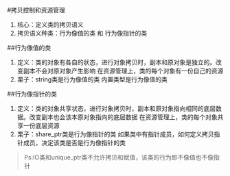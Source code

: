 #拷贝控制和资源管理
1. 核心：定义类的拷贝语义
2. 拷贝语义种类：行为像值的类 和 行为像指针的类

##行为像值的类
1. 定义：类的对象有各自的状态，进行对象拷贝时，副本和原对象是独立的。改变副本不会对原对象产生影响
        在资源管理上，类的每个对象有一份自己的资源
2. 栗子：string类是行为像值的类
        内置类型是行为像值的类

##行为像指针的类
1. 定义：类的对象共享状态，进行对象拷贝时，副本和原对象指向相同的底层数据。改变副本也会该本原对象指向的底层数据
        在资源管理上，类的每个对象共享一份底层资源
2. 栗子：share_ptr类是行为像指针的类
        如果类中有指针成员，如何定义拷贝指针成员，决定该类是否是行为像指针的类

> Ps:IO类和unique_ptr类不允许拷贝和赋值，该类的行为即不像值也不像指针